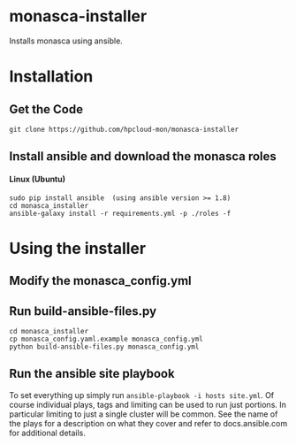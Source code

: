 monasca-installer
=================

Installs monasca using ansible.

# Installation

## Get the Code

```
git clone https://github.com/hpcloud-mon/monasca-installer
```

## Install ansible and download the monasca roles
#### Linux (Ubuntu)
```
sudo pip install ansible  (using ansible version >= 1.8)
cd monasca_installer
ansible-galaxy install -r requirements.yml -p ./roles -f
```

# Using the installer

## Modify the monasca_config.yml


## Run build-ansible-files.py 
```
cd monasca_installer
cp monasca_config.yaml.example monasca_config.yml
python build-ansible-files.py monasca_config.yml
```

## Run the ansible site playbook
To set everything up simply run `ansible-playbook -i hosts site.yml`. Of course individual plays, tags and
limiting can be used to run just portions. In particular limiting to just a single cluster will be common.
See the name of the plays for a description on what they cover and refer to docs.ansible.com for additional details.
